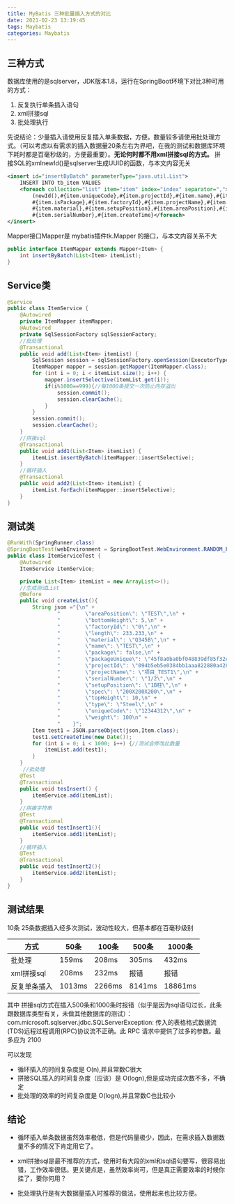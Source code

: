 ```yaml
---
title: MyBatis 三种批量插入方式的对比
date: 2021-02-23 13:19:45
tags: Maybatis
categories: Maybatis
---
```

## 三种方式

数据库使用的是sqlserver，JDK版本1.8，运行在SpringBoot环境下对比3种可用的方式：

1. 反复执行单条插入语句
2. xml拼接sql
3. 批处理执行

先说结论：少量插入请使用反复插入单条数据，方便。数量较多请使用批处理方式。（可以考虑以有需求的插入数据量20条左右为界吧，在我的测试和数据库环境下耗时都是百毫秒级的，方便最重要）。**无论何时都不用xml拼接sql的方式。**
拼接SQL的xmlnewId()是sqlserver生成UUID的函数，与本文内容无关

```xml
<insert id="insertByBatch" parameterType="java.util.List">
    INSERT INTO tb_item VALUES
    <foreach collection="list" item="item" index="index" separator=",">
        (newId(),#{item.uniqueCode},#{item.projectId},#{item.name},#{item.type},#{item.packageUnique},
        #{item.isPackage},#{item.factoryId},#{item.projectName},#{item.spec},#{item.length},#{item.weight},
        #{item.material},#{item.setupPosition},#{item.areaPosition},#{item.bottomHeight},#{item.topHeight},
        #{item.serialNumber},#{item.createTime}</foreach>
</insert>
```

Mapper接口Mapper是 mybatis插件tk.Mapper 的接口，与本文内容关系不大

```java
public interface ItemMapper extends Mapper<Item> {
    int insertByBatch(List<Item> itemList);
}
```

## Service类

```java
@Service
public class ItemService {
    @Autowired
    private ItemMapper itemMapper;
    @Autowired
    private SqlSessionFactory sqlSessionFactory;
    //批处理
    @Transactional
    public void add(List<Item> itemList) {
        SqlSession session = sqlSessionFactory.openSession(ExecutorType.BATCH,false);
        ItemMapper mapper = session.getMapper(ItemMapper.class);
        for (int i = 0; i < itemList.size(); i++) {
            mapper.insertSelective(itemList.get(i));
            if(i%1000==999){//每1000条提交一次防止内存溢出
                session.commit();
                session.clearCache();
            }
        }
        session.commit();
        session.clearCache();
    }
    //拼接sql
    @Transactional
    public void add1(List<Item> itemList) {
        itemList.insertByBatch(itemMapper::insertSelective);
    }
    //循环插入
    @Transactional
    public void add2(List<Item> itemList) {
        itemList.forEach(itemMapper::insertSelective);
    }
}
```


## 测试类

```java
@RunWith(SpringRunner.class)
@SpringBootTest(webEnvironment = SpringBootTest.WebEnvironment.RANDOM_PORT, classes = ApplicationBoot.class)
public class ItemServiceTest {
    @Autowired
    ItemService itemService;

    private List<Item> itemList = new ArrayList<>();
    //生成测试List
    @Before 
    public void createList(){
        String json ="{\n" +
                "        \"areaPosition\": \"TEST\",\n" +
                "        \"bottomHeight\": 5,\n" +
                "        \"factoryId\": \"0\",\n" +
                "        \"length\": 233.233,\n" +
                "        \"material\": \"Q345B\",\n" +
                "        \"name\": \"TEST\",\n" +
                "        \"package\": false,\n" +
                "        \"packageUnique\": \"45f8a0ba0bf048839df85f32ebe5bb81\",\n" +
                "        \"projectId\": \"094b5eb5e0384bb1aaa822880a428b6d\",\n" +
                "        \"projectName\": \"项目_TEST1\",\n" +
                "        \"serialNumber\": \"1/2\",\n" +
                "        \"setupPosition\": \"1B柱\",\n" +
                "        \"spec\": \"200X200X200\",\n" +
                "        \"topHeight\": 10,\n" +
                "        \"type\": \"Steel\",\n" +
                "        \"uniqueCode\": \"12344312\",\n" +
                "        \"weight\": 100\n" +
                "    }";
        Item test1 = JSON.parseObject(json,Item.class);
        test1.setCreateTime(new Date());
        for (int i = 0; i < 1000; i++) {//测试会修改此数量
            itemList.add(test1);
        }
    }
     //批处理
    @Test
    @Transactional
    public void tesInsert() {
        itemService.add(itemList);
    }
    //拼接字符串
    @Test
    @Transactional
    public void testInsert1(){
        itemService.add1(itemList);
    }
    //循环插入
    @Test
    @Transactional
    public void testInsert2(){
        itemService.add2(itemList);
    }
}
```

## 测试结果

10条 25条数据插入经多次测试，波动性较大，但基本都在百毫秒级别

|方式|	50条|	100条|	500条|	1000条|
|--|--|--|--|--|
|批处理|	159ms|	208ms|	305ms|	432ms|
|xml拼接sql|	208ms|	232ms|	报错|	报错|
|反复单条插入|	1013ms|	2266ms|	8141ms|	18861ms|

其中 拼接sql方式在插入500条和1000条时报错（似乎是因为sql语句过长，此条跟数据库类型有关，未做其他数据库的测试）：com.microsoft.sqlserver.jdbc.SQLServerException: 传入的表格格式数据流(TDS)远程过程调用(RPC)协议流不正确。此 RPC 请求中提供了过多的参数。最多应为 2100

可以发现

- 循环插入的时间复杂度是 O(n),并且常数C很大
- 拼接SQL插入的时间复杂度（应该）是 O(logn),但是成功完成次数不多，不确定
- 批处理的效率的时间复杂度是 O(logn),并且常数C也比较小

## 结论

- 循环插入单条数据虽然效率极低，但是代码量极少，因此，在需求插入数据数量不多的情况下肯定用它了。

- xml拼接sql是最不推荐的方式，使用时有大段的xml和sql语句要写，很容易出错，工作效率很低。更关键点是，虽然效率尚可，但是真正需要效率的时候你挂了，要你何用？

- 批处理执行是有大数据量插入时推荐的做法，使用起来也比较方便。